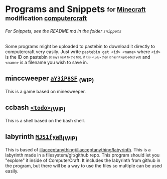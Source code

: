 <!-- Written in Markdown, use it to view it! -->

 Programs and Snippets <sub><sup>for [Minecraft][MC Web] modification [computercraft][CC Web]</sup></sub>
====================================================================================
###### For Snippets, see the README.md in the folder `snippets`

Some programs might be uploaded to pastebin to download it directly to computercraft
very easily.
Just write `pastebin get <id> <name>` where `<id>` is the ID on pastebin <sub><sup>(it says next to the title, if it is `<todo>` then it hasn't uploaded yet)</sup></sub> and `<name>` is a filename you wish to save in.

 minccweeper [`aY3iP8SF`][pb mineccweeper] <sub>(WIP)</sub>
-------------
This is a game based on minesweeper.

 ccbash [`<todo>`][pb ccbash]<sub>(WIP)</sub>
--------
This is a shell based on the bash shell.

 labyrinth [`MJS1fywR`][pb labyrinth]<sub>(WIP)</sub>
-----------
This is based of [illacceptanything/illacceptanything/labyrinth](https://github.com/illacceptanything/illacceptanything/tree/master/labyrinth). This is a labyrinth made in a filesystem/git/github repo.
This program should let you "explore" it inside of ComputerCraft.
It includes the labyrinth from github in the program, but there will be a way to use the files so multiple can be used easily.


<!---- LINK LIST ---->
<!-- Programs -->
[pb mineccweeper]: http://pastebin.com/aY3iP8SF
[pb ccbash]: http://pastebin.com
[pb labyrinth]: http://pastebin.com/MJS1fywR
<!-- Other things -->
[MC Web]: http://minecraft.net
[CC Web]: http://computercraft.info